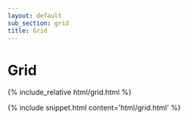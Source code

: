 ```yaml
---
layout: default
sub_section: grid
title: Grid
---
```


# Grid

<div class="site-c-showcase">
{% include_relative html/grid.html %}
</div>

{% include snippet.html content='html/grid.html' %}